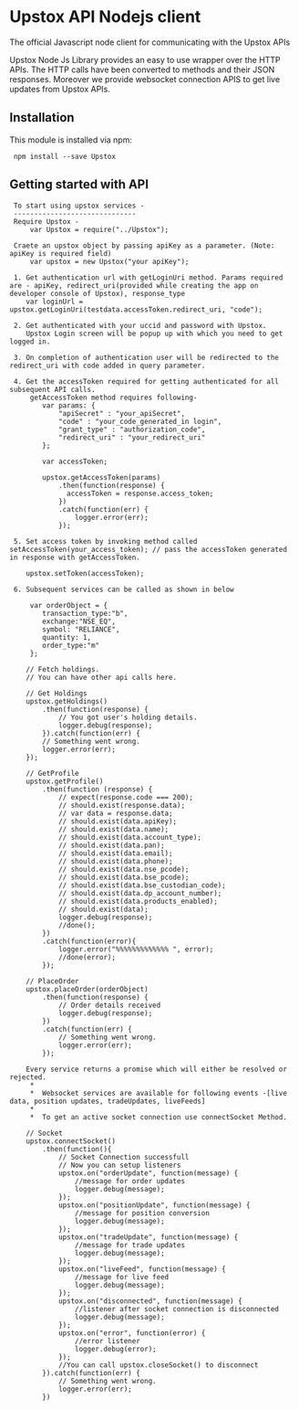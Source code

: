 # Upstox API Nodejs client


The official Javascript node client for communicating with the Upstox APIs

Upstox Node Js Library provides an easy to use wrapper over the HTTP APIs. The HTTP calls have been converted to methods and their JSON responses.
Moreover we provide websocket connection APIS to get live updates from Upstox APIs.

## Installation

This module is installed via npm:

	 npm install --save Upstox
	

Getting started with API
------------------------

     To start using upstox services -
     ------------------------------
     Require Upstox - 
         var Upstox = require("../Upstox");
         
     Craete an upstox object by passing apiKey as a parameter. (Note: apiKey is required field)
         var upstox = new Upstox("your apiKey");

     1. Get authentication url with getLoginUri method. Params required are - apiKey, redirect_uri(provided while creating the app on developer console of Upstox), response_type
        var loginUrl = upstox.getLoginUri(testdata.accessToken.redirect_uri, "code");
     
     2. Get authenticated with your uccid and password with Upstox.
        Upstox Login screen will be popup up with which you need to get logged in.
        
     3. On completion of authentication user will be redirected to the redirect_uri with code added in query parameter.
     
     4. Get the accessToken required for getting authenticated for all subsequent API calls.
         getAccessToken method requires following- 
            var params: {
                "apiSecret" : "your_apiSecret",
                "code" : "your_code_generated_in login",
                "grant_type" : "authorization_code",
                "redirect_uri" : "your_redirect_uri"
            };
            
            var accessToken;
            
            upstox.getAccessToken(params)
                .then(function(response) {
                  accessToken = response.access_token;
                })
                .catch(function(err) {
                    logger.error(err);
                });
                
     5. Set access token by invoking method called setAccessToken(your_access_token); // pass the accessToken generated in response with getAccessToken.
        
        upstox.setToken(accessToken);
        
     6. Subsequent services can be called as shown in below
    
         var orderObject = {
            transaction_type:"b",
            exchange:"NSE_EQ",
            symbol: "RELIANCE",
            quantity: 1,
            order_type:"m"
         };
   
        // Fetch holdings.
        // You can have other api calls here.

        // Get Holdings
        upstox.getHoldings()
            .then(function(response) {
                // You got user's holding details.
                logger.debug(response);
            }).catch(function(err) {
            // Something went wrong.
            logger.error(err);
        });

        // GetProfile
        upstox.getProfile()
            .then(function (response) {
                // expect(response.code === 200);
                // should.exist(response.data);
                // var data = response.data;
                // should.exist(data.apiKey);
                // should.exist(data.name);
                // should.exist(data.account_type);
                // should.exist(data.pan);
                // should.exist(data.email);
                // should.exist(data.phone);
                // should.exist(data.nse_pcode);
                // should.exist(data.bse_pcode);
                // should.exist(data.bse_custodian_code);
                // should.exist(data.dp_account_number);
                // should.exist(data.products_enabled);
                // should.exist(data);
                logger.debug(response);
                //done();
            })
            .catch(function(error){
                logger.error("%%%%%%%%%%%%% ", error);
                //done(error);
            });

        // PlaceOrder
        upstox.placeOrder(orderObject)
            .then(function(response) {
                // Order details received
                logger.debug(response);
            })
            .catch(function(err) {
                // Something went wrong.
                logger.error(err);
            });

        Every service returns a promise which will either be resolved or rejected.
         *
         *  Websocket services are available for following events -[live data, position updates, tradeUpdates, liveFeeds]
         *
         *  To get an active socket connection use connectSocket Method.
      
        // Socket
        upstox.connectSocket()
            .then(function(){
                // Socket Connection successfull
                // Now you can setup listeners
                upstox.on("orderUpdate", function(message) {
                    //message for order updates
                    logger.debug(message);
                });
                upstox.on("positionUpdate", function(message) {
                    //message for position conversion
                    logger.debug(message);
                });
                upstox.on("tradeUpdate", function(message) {
                    //message for trade updates
                    logger.debug(message);
                });
                upstox.on("liveFeed", function(message) {
                    //message for live feed
                    logger.debug(message);
                });
                upstox.on("disconnected", function(message) {
                    //listener after socket connection is disconnected
                    logger.debug(message);
                });
                upstox.on("error", function(error) {
                    //error listener
                    logger.debug(error);
                });
                //You can call upstox.closeSocket() to disconnect
            }).catch(function(err) {
                // Something went wrong.
                logger.error(err);
            })